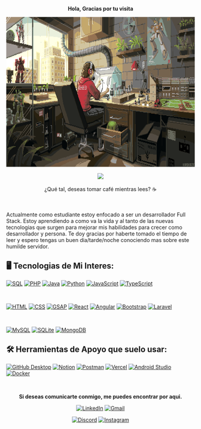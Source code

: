<p align="center"></p>

<p align="center"><strong>Hola, Gracias por tu visita</strong></p>

<p align="center"><img src="kirokaze.gif" alt="KIROKAZE" style="width: 750px; height: 400px;"></p> 

<p align="center">
<a href="#"><img src="https://readme-typing-svg.herokuapp.com?font=&duration=2900&pause=1200&color=F7CF18&center=true&vCenter=true&width=435&lines=DESARROLLADOR+DE+SOFTWARE+EN+PROCESO;EXPERIENCIA+EN+BACKEND;EXPERIENCIA+EN+FRONTEND;y+un+buen+ser+humano"/></a>
</p>

<p align="center">¿Qué tal, deseas tomar café mientras lees? ☕</p>

<br>

Actualmente como estudiante estoy enfocado a ser un desarrollador Full Stack. Estoy aprendiendo a como va la vida y al tanto de las nuevas tecnologias que surgen para mejorar mis habilidades para crecer como desarrollador y persona.
Te doy gracias por haberte tomado el tiempo de leer y espero tengas un buen dia/tarde/noche conociendo mas sobre este humilde servidor.

## 🖥 Tecnologias de Mi Interes:

<a href="#"><img alt="SQL" src="https://img.shields.io/badge/SQL-025E8C.svg?style=for-the-badge&logo=database&logoColor=white"></a>
<a href="#"><img alt="PHP" src="https://img.shields.io/badge/PHP-777BB4.svg?style=for-the-badge&logo=php&logoColor=white"></a>
<a href="#"><img alt="Java" src="https://img.shields.io/badge/Java-007396.svg?style=for-the-badge&logo=openjdk&logoColor=white"></a>
<a href="#"><img alt="Python" src="https://img.shields.io/badge/Python-14354C.svg?style=for-the-badge&logo=python&logoColor=white"></a>
<a href="#"><img alt="JavaScript" src="https://img.shields.io/badge/JavaScript-F7DF1E.svg?style=for-the-badge&logo=javascript&logoColor=black"></a>
<a href="#"><img alt="TypeScript" src="https://img.shields.io/badge/TypeScript-007ACC.svg?style=for-the-badge&logo=typescript&logoColor=white"></a>

<br>

<a href="#"><img alt="HTML" src="https://img.shields.io/badge/HTML-E34F26.svg?style=for-the-badge&logo=html5&logoColor=white"></a>
<a href="#"><img alt="CSS" src="https://img.shields.io/badge/CSS-1572B6.svg?style=for-the-badge&logo=css3&logoColor=white"></a>
<a href="#"><img alt="GSAP" src="https://img.shields.io/badge/GSAP-88CE02.svg?style=for-the-badge&logo=greensock&logoColor=white"></a>
<a href="#"><img alt="React" src="https://img.shields.io/badge/React-20232a.svg?style=for-the-badge&logo=react&logoColor=%2361DAFB"></a>
<a href="#"><img alt="Angular" src="https://img.shields.io/badge/Angular-DD0031.svg?style=for-the-badge&logo=angular&logoColor=white"></a>
<a href="#"><img alt="Bootstrap" src="https://img.shields.io/badge/Bootstrap-7952B3.svg?style=for-the-badge&logo=bootstrap&logoColor=white"></a>
<a href="#"><img alt="Laravel" src="https://img.shields.io/badge/Laravel-FF2D20.svg?style=for-the-badge&logo=laravel&logoColor=white"></a>

<br>

<a href="#"><img alt="MySQL" src="https://img.shields.io/badge/MySQL-00f.svg?style=for-the-badge&logo=mysql&logoColor=white"></a>
<a href="#"><img alt="SQLite" src="https://img.shields.io/badge/SQLite-07405e.svg?style=for-the-badge&logo=sqlite&logoColor=white"></a>
<a href="#"><img alt="MongoDB" src="https://img.shields.io/badge/MongoDB-4ea94b.svg?style=for-the-badge&logo=mongodb&logoColor=white"></a>

## 🛠 Herramientas de Apoyo que suelo usar:

<a href="#"><img alt="GitHub Desktop" src="https://img.shields.io/badge/GitHub%20Desktop-8034A9.svg?style=for-the-badge&logo=github&logoColor=white"></a>
<a href="#"><img alt="Notion" src="https://img.shields.io/badge/Notion-010101.svg?style=for-the-badge&logo=notion&logoColor=white"></a>
<a href="#"><img alt="Postman" src="https://img.shields.io/badge/Postman-FF6C37?style=for-the-badge&logo=postman&logoColor=white"></a>
<a href="#"><img alt="Vercel" src="https://img.shields.io/badge/Vercel-000000.svg?style=for-the-badge&logo=vercel&logoColor=white"></a>
<a href="#"><img alt="Android Studio" src="https://img.shields.io/badge/Android%20Studio-008678.svg?style=for-the-badge&logo=android-studio&logoColor=white"></a>
<a href="#"><img alt="Docker" src="https://img.shields.io/badge/Docker-2496ED.svg?style=for-the-badge&logo=docker&logoColor=white"></a>

<br>

<p align="center"><strong>Si deseas comunicarte conmigo, me puedes encontrar por aqui.</strong></p>
<p align="center">
<a href="https://www.linkedin.com/in/emanuel-robinson-ordo%C3%B1ez-hancco-797956355/"><img src="https://img.shields.io/badge/linkedin-%230077B5.svg?style=for-the-badge&logo=linkedin&logoColor=white" alt="LinkedIn"></a>
<a href="mailto:emarobins.oh@gmail.com"><img src="https://img.shields.io/badge/Gmail-D14836?style=for-the-badge&logo=gmail&logoColor=white" alt="Gmail"></a>
<p align="center">
<a href="https://discord.com/users/emanuel_oh"><img src="https://img.shields.io/badge/Discord-%235865F2.svg?style=for-the-badge&logo=discord&logoColor=white" alt="Discord"></a>
<a href="https://www.instagram.com/emanuel.oh/" target="_blank"><img src="https://img.shields.io/badge/Instagram-E4405F.svg?style=for-the-badge&logo=instagram&logoColor=white" alt="Instagram"></a>
</p>


